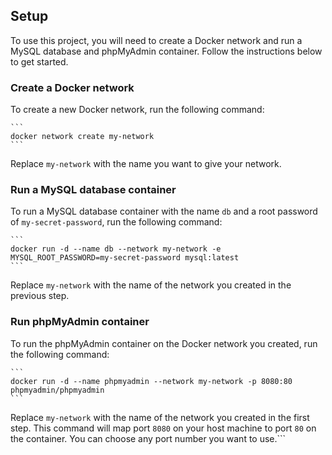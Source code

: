 ## Setup

To use this project, you will need to create a Docker network and run a MySQL database and phpMyAdmin container. Follow the instructions below to get started.

### Create a Docker network

To create a new Docker network, run the following command:

	```
	docker network create my-network
	```
	
Replace `my-network` with the name you want to give your network.

### Run a MySQL database container 

To run a MySQL database container with the name `db` and a root password of `my-secret-password`, run the following command:

	```
	docker run -d --name db --network my-network -e MYSQL_ROOT_PASSWORD=my-secret-password mysql:latest
	```
	
Replace `my-network` with the name of the network you created in the previous step.

### Run phpMyAdmin container

To run the phpMyAdmin container on the Docker network you created, run the following command:

	```
	docker run -d --name phpmyadmin --network my-network -p 8080:80 phpmyadmin/phpmyadmin
	```
	
Replace `my-network` with the name of the network you created in the first step. This command will map port `8080` on your host machine to port `80` on the container. You can choose any port number you want to use.```





